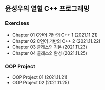 ## 윤성우의 열혈 C++ 프로그래밍
### Exercises 
- Chapter 01 C언어 기반의 C++ 1 (2021.11.21)
- Chapter 02 C언어 기반의 C++ 2 (2021.11.22)
- Chapter 03 클래스의 기본 (2021.11.23)
- Chapter 04 클래스의 완성 (2021.11.25)

### OOP Project
- OOP Project 01 (2021.11.21)
- OOP Project 02 (2021.11.25)